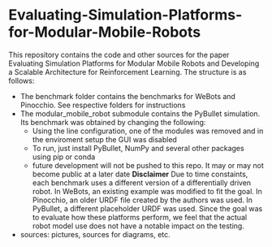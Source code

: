 # Evaluating-Simulation-Platforms-for-Modular-Mobile-Robots
This repository contains the code and other sources for the paper Evaluating Simulation Platforms for Modular Mobile Robots and Developing a Scalable Architecture for Reinforcement Learning.
The structure is as follows:
  * The benchmark folder contains the benchmarks for WeBots and Pinocchio. See respective folders for instructions
  * The modular_mobile_robot submodule contains the PyBullet simulation. Its benchmark was obtained by changing the following:
    * Using the line configuration, one of the modules was removed and in the enviroment setup the GUI was disabled
    * To run, just install PyBullet, NumPy and several other packages using pip or conda
    * future development will not be pushed to this repo. It may or may not become public at a later date
 **Disclaimer** Due to time constaints, each benchmark uses a different version of a differentially driven robot. In WeBots, an existing example was modified to fit the goal. In Pinocchio, an older URDF file created by the authors was used. In PyBullet, a different placeholder URDF was used. Since the goal was to evaluate how these platforms perform, we feel that the actual robot model use does not have a notable impact on the testing.
  * sources: pictures, sources for diagrams, etc.
